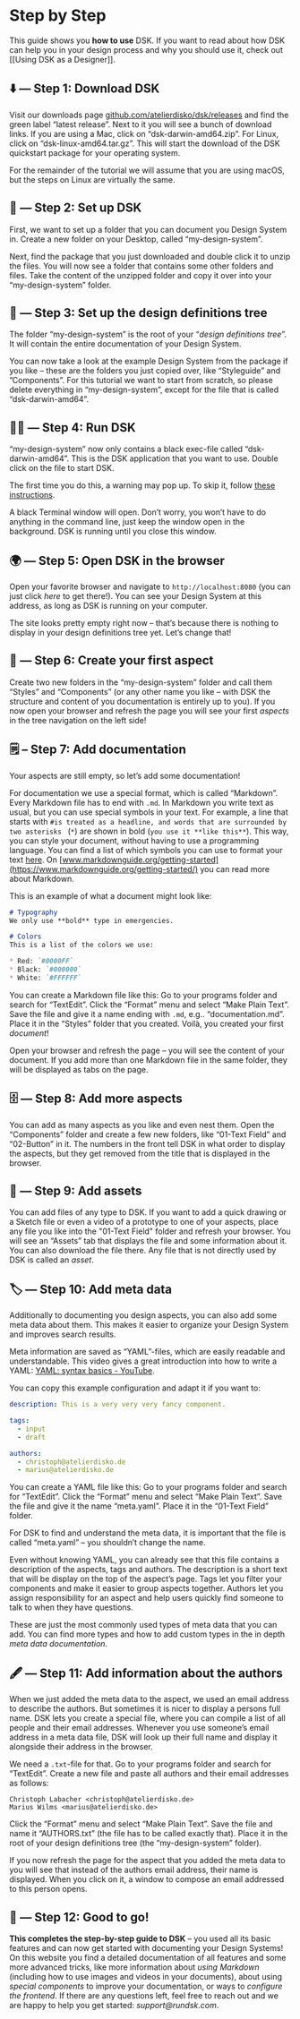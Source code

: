 # Step by Step

<Banner type="important">This guide shows you <strong>how to use</strong> DSK. If you want to read about how DSK can help you in your design process and why you should use it, check out [[Using DSK as a Designer]].</Banner>

## ⬇️ — Step 1: Download DSK
Visit our downloads page [github.com/atelierdisko/dsk/releases](https://github.com/atelierdisko/dsk/releases) and find the green label “latest release”. Next to it you will see a bunch of download links. If you are using a Mac, click on “dsk-darwin-amd64.zip”. For Linux, click on “dsk-linux-amd64.tar.gz”. This will start the download of the DSK quickstart package for your operating system.

For the remainder of the tutorial we will assume that you are using macOS, but the steps on Linux are virtually the same.

## 🔮 — Step 2: Set up DSK
First, we want to set up a folder that you can document you Design System in. Create a new folder on your Desktop, called “my-design-system”.

Next, find the package that you just downloaded and double click it to unzip the files. You will now see a folder that contains some other folders and files. Take the content of the unzipped folder and copy it over into your “my-design-system” folder.

## 🌲 — Step 3: Set up the design definitions tree
The folder “my-design-system” is the root of your “_design definitions tree_”. It will contain the entire documentation of your Design System.

You can now take a look at the example Design System from the package if you like – these are the folders you just copied over, like “Styleguide” and ”Components”. For this tutorial we want to start from scratch, so please delete everything in “my-design-system”, except for the file that is called “dsk-darwin-amd64”.

## 🏃‍♀️ — Step 4: Run DSK
“my-design-system” now only contains a black exec-file called “dsk-darwin-amd64”. This is the DSK application that you want to use. Double click on the file to start DSK.

The first time you do this, a warning may pop up. To skip it, follow [these instructions](https://support.apple.com/kb/PH25088).

A black Terminal window will open. Don’t worry, you won’t have to do anything in the command line, just keep the window open in the background. DSK is running until you close this window.

## 🌍 — Step 5: Open DSK in the browser  
Open your favorite browser and navigate to `http://localhost:8080` (you can just click _here_ to get there!). You can see your Design System at this address, as long as DSK is running on your computer.

The site looks pretty empty right now – that’s because there is nothing to display in your design definitions tree yet. Let’s change that!

## 📁 — Step 6: Create your first aspect  
Create two new folders in the “my-design-system” folder and call them “Styles” and “Components” (or any other name you like – with DSK the structure and content of you documentation is entirely up to you). If you now open your browser and refresh the page you will see your first _aspects_ in the tree navigation on the left side!

## 🗒 – Step 7: Add documentation  
Your aspects are still empty, so let’s add some documentation!

For documentation we use a special format, which is called “Markdown”. Every Markdown file has to end with `.md`. In Markdown you write text as usual, but you can use special symbols in your text. For example, a line that starts with `#is treated as a headline, and words that are surrounded by two asterisks ` (`*`) are shown in bold (`you use it **like this**`). This way, you can style your document, without having to use a programming language. You can find a list of which symbols you can use to format your text [here](https://guides.github.com/features/mastering-markdown/). On [www.markdownguide.org/getting-started](https://www.markdownguide.org/getting-started/) you can read more about Markdown.

This is an example of what a document might look like:

```markdown
# Typography
We only use **bold** type in emergencies.

# Colors
This is a list of the colors we use:

* Red: `#0000FF`
* Black: `#000000`
* White: `#FFFFFF`
```

You can create a Markdown file like this: Go to your programs folder and search for “TextEdit”. Click the “Format” menu and select “Make Plain Text”.  Save the file and give it a name ending with `.md`, e.g.. “documentation.md”. Place it in the “Styles” folder that you created. Voilà, you created your first _document_!

Open your browser and refresh the page – you will see the content of your document. If you add more than one Markdown file in the same folder, they will be displayed as tabs on the page.

## 🗄 — Step 8: Add more aspects
You can add as many aspects as you like and even nest them. Open the “Components” folder and create a few new folders, like “01-Text Field” and “02-Button” in it. The numbers in the front tell DSK in what order to display the aspects, but they get removed from the title that is displayed in the browser.

## 🌁 — Step 9: Add assets 
You can add files of any type to DSK. If you want to add a quick drawing or a Sketch file or even a video of a prototype to one of your aspects, place any file you like into the "01-Text Field" folder and refresh your browser. You will see an “Assets” tab that displays the file and some information about it. You can also download the file there. Any file that is not directly used by DSK is called an _asset_.

## 🏷 — Step 10: Add meta data 
Additionally to documenting you design aspects, you can also add some meta data about them. This makes it easier to organize your Design System and improves search results.

Meta information are saved as “YAML”-files, which are easily readable and understandable. This video gives a great introduction into how to write a YAML: [YAML: syntax basics - YouTube](https://www.youtube.com/watch?v=W3tQPk8DNbk).

You can copy this example configuration and adapt it if you want to:

```yaml
description: This is a very very very fancy component.

tags:  
  - input
  - draft

authors: 
  - christoph@atelierdisko.de
  - marius@atelierdisko.de
```

You can create a YAML file like this: Go to your programs folder and search for “TextEdit”. Click the “Format” menu and select “Make Plain Text”.  Save the file and give it the name “meta.yaml”. Place it in the “01-Text Field” folder.

For DSK to find and understand the meta data, it is important that the file is called “meta.yaml” – you shouldn’t change the name.

Even without knowing YAML, you can already see that this file contains a description of the aspects, tags and authors. The description is a short text that will be display on the top of the aspect’s page. Tags let you filter your components and make it easier to group aspects together. Authors let you assign responsibility for an aspect and help users quickly find someone to talk to when they have questions.

These are just the most commonly used types of meta data that you can add. You can find more types and how to add custom types in the in depth _meta data documentation_.

## 🖋 — Step 11: Add information about the authors  
When we just added the meta data to the aspect, we used an email address to describe the authors. But sometimes it is nicer to display a persons full name. DSK lets you create a special file, where you can compile a list of all people and their email addresses. Whenever you use someone’s email address in a meta data file, DSK will look up their full name and display it alongside their address in the browser.

We need a `.txt`-file for that. Go to your programs folder and search for “TextEdit”. Create a new file and paste all authors and their email addresses as follows:

```
Christoph Labacher <christoph@atelierdisko.de>
Marius Wilms <marius@atelierdisko.de>
```

Click the “Format” menu and select “Make Plain Text”.  Save the file and name it “AUTHORS.txt” (the file has to be called exactly that). Place it in the root of your design definitions tree (the “my-design-system” folder).

If you now refresh the page for the aspect that you added the meta data to you will see that instead of the authors email address, their name is displayed. When you click on it, a window to compose an email addressed to this person opens.

## 💙 — Step 12: Good to go! 
**This completes the step-by-step guide to DSK** – you used all its basic features and can now get started with documenting your Design Systems! On this website you find a detailed documentation of all features and some more advanced tricks, like more information about _using Markdown_ (including how to use images and videos in your documents), about using _special components_ to improve your documentation, or ways to _configure the frontend_. If there are any questions left, feel free to reach out and we are happy to help you get started: _support@rundsk.com_.
